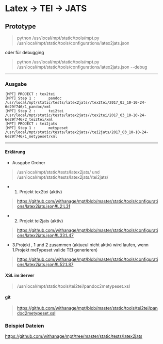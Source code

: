 
# Latex -> TEI -> JATS

## Prototype
> python /usr/local/mpt/static/tools/mpt.py /usr/local/mpt/static/tools/configurations/latex2jats.json

oder  für debugging

> python /usr/local/mpt/static/tools/mpt.py /usr/local/mpt/static/tools/configurations/latex2jats.json --debug

---

### Ausgabe
```
[MPT] PROJECT : tex2tei
[MPT] Step 1 :      pandoc
/usr/local/mpt/static/tests/latex2jats//tex2tei/2017_03_10-10-24-6e29f746/1_pandoc/xml
[MPT] Step 2 :      tei2tei
/usr/local/mpt/static/tests/latex2jats//tex2tei/2017_03_10-10-24-6e29f746/2_tei2tei/xml
[MPT] PROJECT : tei2jats
[MPT] Step 1 :      metypeset
/usr/local/mpt/static/tests/latex2jats//tei2jats/2017_03_10-10-24-6e29f746/1_metypeset/xml
```
----

#### Erklärung

- Ausgabe Ordner

> /usr/local/mpt/static/tests/latex2jats/ und /usr/local/mpt/static/tests/latex2jats//tei2jats/ 

-  1. Projekt tex2tei (aktiv)

> https://github.com/withanage/mpt/blob/master/static/tools/configurations/latex2jats.json#L2:L31

- 2. Projekt tei2jats (aktiv)

> https://github.com/withanage/mpt/blob/master/static/tools/configurations/latex2jats.json#L33:L47

- 3.Projekt , 1 und 2 zusammen (aktueul nicht aktiv)  wird laufen, wenn 1.Projekt  meTypeset valide TEI generieren)

> https://github.com/withanage/mpt/blob/master/static/tools/configurations/latex2jats.json#L52:L87

####  XSL im Server

> /usr/local/mpt/static/tools/tei2tei/pandoc2metypeset.xsl

#### git

> https://github.com/withanage/mpt/blob/master/static/tools/tei2tei/pandoc2metypeset.xsl

### Beispiel Dateien

https://github.com/withanage/mpt/tree/master/static/tests/latex2jats



    
